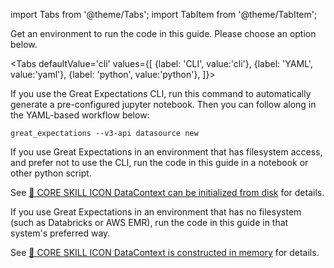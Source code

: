 import Tabs from '@theme/Tabs';
import TabItem from '@theme/TabItem';

Get an environment to run the code in this guide. Please choose an option below.

<Tabs
  defaultValue='cli'
  values={[
  {label: 'CLI', value:'cli'},
  {label: 'YAML', value:'yaml'},
  {label: 'python', value:'python'},
  ]}>
  <TabItem value="cli">

If you use the Great Expectations CLI, run this command to automatically generate a pre-configured jupyter notebook. Then you can follow along in the YAML-based workflow below:

```console
great_expectations --v3-api datasource new
```

</TabItem>
<TabItem value="yaml">

If you use Great Expectations in an environment that has filesystem access, and prefer not to use the CLI, run the code in this guide in a notebook or other python script.

See [🍏 CORE SKILL ICON DataContext can be initialized from disk](#) for details.

</TabItem>
<TabItem value="python">

If you use Great Expectations in an environment that has no filesystem (such as Databricks or AWS EMR), run the code in this guide in that system's preferred way.

See [🍏 CORE SKILL ICON DataContext is constructed in memory](#) for details.

</TabItem>

</Tabs>
